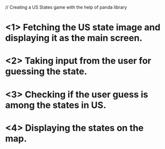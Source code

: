 // Creating a US States game with the help of panda library

# <1> Fetching the US state image and displaying it as the main screen.
# <2> Taking input from the user for guessing the state.
# <3> Checking if the user guess is among the states in US.
# <4> Displaying the states on the map.